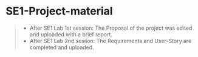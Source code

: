 # SE1-Project-material
> * After SE1 Lab 1st session: The Proposal of the project was edited and uploaded with a brief report.  
> * After SE1 Lab 2nd sesiion: The Requirements and User-Story are completed and uploaded.
